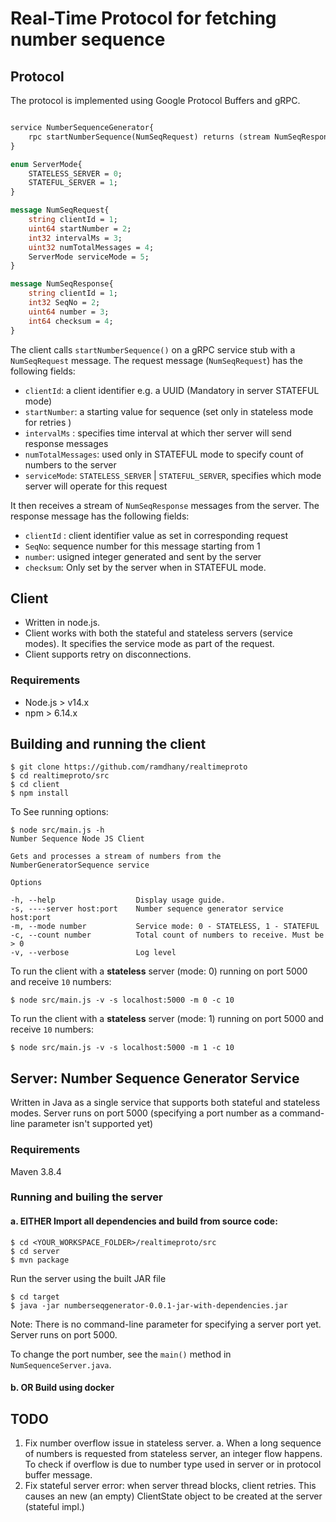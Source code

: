# Real-Time Protocol for fetching number sequence



## Protocol
The protocol is implemented using Google Protocol Buffers and gRPC.

```protobuf

service NumberSequenceGenerator{
    rpc startNumberSequence(NumSeqRequest) returns (stream NumSeqResponse);
}

enum ServerMode{
    STATELESS_SERVER = 0;
    STATEFUL_SERVER = 1;
}

message NumSeqRequest{
    string clientId = 1;
    uint64 startNumber = 2;
    int32 intervalMs = 3;
    uint32 numTotalMessages = 4;
    ServerMode serviceMode = 5;
}

message NumSeqResponse{
    string clientId = 1;
    int32 SeqNo = 2; 
    uint64 number = 3;
    int64 checksum = 4;
}
```
The client calls `startNumberSequence()` on a gRPC service stub with a `NumSeqRequest` message. 
The request message (`NumSeqRequest`) has the following fields:
- `clientId`: a client identifier e.g. a UUID (Mandatory in server STATEFUL mode)
- `startNumber`: a starting value for sequence (set only in stateless mode for retries )
- `intervalMs` : specifies time interval at which ther server will send response messages
- `numTotalMessages`: used only in STATEFUL mode to specify count of numbers to the server
- `serviceMode`: `STATELESS_SERVER` | `STATEFUL_SERVER`, specifies which mode server will operate for this request 

It then receives a stream of `NumSeqResponse` messages from the server.
The response message has the following fields:
- `clientId` : client identifier value as set in corresponding request
- `SeqNo`: sequence number for this message starting from 1
- `number`: usigned integer generated and sent by the server
- `checksum`: Only set by the server when in STATEFUL mode. 


## Client 
- Written in node.js. 
- Client works with both the stateful and stateless servers (service modes).  It specifies the service mode as part of the request.
- Client supports retry on disconnections.

### Requirements

- Node.js > v14.x
- npm > 6.14.x

##  Building and running the client

    $ git clone https://github.com/ramdhany/realtimeproto
    $ cd realtimeproto/src
    $ cd client
    $ npm install


To See running options:
    

    $ node src/main.js -h          
    Number Sequence Node JS Client

    Gets and processes a stream of numbers from the NumberGeneratorSequence service 

    Options

    -h, --help                  Display usage guide.                           
    -s, ----server host:port    Number sequence generator service host:port          
    -m, --mode number           Service mode: 0 - STATELESS, 1 - STATEFUL      
    -c, --count number          Total count of numbers to receive. Must be > 0 
    -v, --verbose               Log level                                
    

To run the client with a **stateless** server (mode: 0) running on port 5000 and receive `10` numbers: 

    $ node src/main.js -v -s localhost:5000 -m 0 -c 10



To run the client with a **stateless** server (mode: 1) running on port 5000 and receive `10` numbers: 

    $ node src/main.js -v -s localhost:5000 -m 1 -c 10




## Server: Number Sequence Generator Service 
Written in Java as a single service that supports both stateful and stateless modes.
Server runs on port 5000 (specifying a port number as a command-line parameter isn't supported yet)

### Requirements
Maven 3.8.4


### Running and builing the server

#### a. EITHER Import all dependencies and build from source code:

    $ cd <YOUR_WORKSPACE_FOLDER>/realtimeproto/src
    $ cd server
    $ mvn package


Run the server using the built JAR file 

    $ cd target
    $ java -jar numberseqgenerator-0.0.1-jar-with-dependencies.jar

Note: There is no command-line parameter for specifying a server port yet. Server runs on port 5000.

To change the port number, see the `main()` method in `NumSequenceServer.java`.

#### b. OR Build using docker




## TODO
1. Fix number overflow issue in stateless server.
  a. When a long sequence of numbers is requested from stateless server, an integer flow happens. To check if overflow is due to number type used in server or in protocol buffer message.
2. Fix stateful server error: when server thread blocks, client retries. This causes an new (an empty) ClientState object to be created at the server (stateful impl.)
